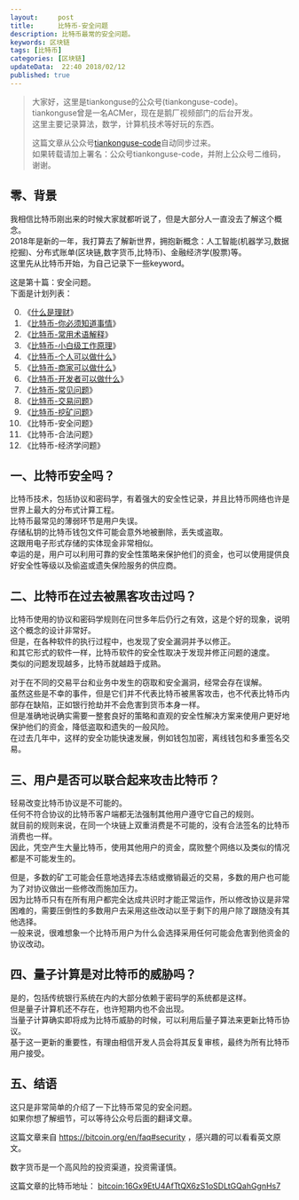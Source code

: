 ```yaml
---   
layout:     post  
title:      比特币-安全问题  
description: 比特币最常的安全问题。  
keywords: 区块链  
tags: [比特币]  
categories: [区块链]  
updateData:  22:40 2018/02/12
published: true  
---  
```

  
  
>   
> 大家好，这里是tiankonguse的公众号(tiankonguse-code)。    
> tiankonguse曾是一名ACMer，现在是鹅厂视频部门的后台开发。    
> 这里主要记录算法，数学，计算机技术等好玩的东西。   
>      
> 这篇文章从公众号[tiankonguse-code](https://mp.weixin.qq.com/s/XD3ZL6cUSDh4UCrC8eMoLw)自动同步过来。    
> 如果转载请加上署名：公众号tiankonguse-code，并附上公众号二维码，谢谢。  
>    
  

## 零、背景 

我相信比特币刚出来的时候大家就都听说了，但是大部分人一直没去了解这个概念。  
2018年是新的一年，我打算去了解新世界，拥抱新概念：人工智能(机器学习,数据挖掘)、分布式账单(区块链,数字货币,比特币)、金融经济学(股票)等。  
这里先从比特币开始，为自己记录下一些keyword。  


这是第十篇：安全问题。  
下面是计划列表：  

0. 《[什么是理财](http://mp.weixin.qq.com/s/jghH-D6CC_mGEFkkNnvC3A)》
1. 《[比特币-你必须知道事情](http://mp.weixin.qq.com/s/pu8e18eC2mBQxB9z01ETjg)》  
2. 《[比特币-常用术语解释](https://mp.weixin.qq.com/s/3P9Tv6iO89p6xHpD1r_41Q)》  
3. 《[比特币-小白级工作原理](http://mp.weixin.qq.com/s/boeL6G5UVVEA3hVXiWDSWw)》  
4. 《[比特币-个人可以做什么](http://mp.weixin.qq.com/s/erz3_s5zksrM9E72mi0GNQ)》
5. 《[比特币-商家可以做什么](http://mp.weixin.qq.com/s/_iO9r0vsI5sgD3zIwD4bQg)》   
6. 《[比特币-开发者可以做什么](http://mp.weixin.qq.com/s/yFQKqwEiOd2UFO6MKDZDRQ)》    
7. 《[比特币-常见问题](http://mp.weixin.qq.com/s/A0yyRNfyXtugnCf5in_5lg)》   
8. 《[比特币-交易问题](http://mp.weixin.qq.com/s/Q-DQJo4ajiaXsJs-MW5HXQ)》  
9. 《[比特币-挖矿问题](http://mp.weixin.qq.com/s/kFTusG9zIW9yQqMlN4GkSg)》  
10. 《比特币-安全问题》  
11. 《比特币-合法问题》  
12. 《比特币-经济学问题》 



## 一、比特币安全吗？

比特币技术，包括协议和密码学，有着强大的安全性记录，并且比特币网络也许是世界上最大的分布式计算工程。  
比特币最常见的薄弱环节是用户失误。  
存储私钥的比特币钱包文件可能会意外地被删除，丢失或盗取。  
这跟用电子形式存储的实体现金非常相似。  
幸运的是，用户可以利用可靠的安全性策略来保护他们的资金，也可以使用提供良好安全性等级以及偷盗或遗失保险服务的供应商。  


## 二、比特币在过去被黑客攻击过吗？  


比特币使用的协议和密码学规则在问世多年后仍行之有效，这是个好的现象，说明这个概念的设计非常好。  
但是，在各种软件的执行过程中，也发现了安全漏洞并予以修正。  
和其它形式的软件一样，比特币软件的安全性取决于发现并修正问题的速度。  
类似的问题发现越多，比特币就越趋于成熟。  


对于在不同的交易平台和业务中发生的窃取和安全漏洞，经常会存在误解。  
虽然这些是不幸的事件，但是它们并不代表比特币被黑客攻击，也不代表比特币内部存在缺陷，正如银行抢劫并不会危害到货币本身一样。  
但是准确地说确实需要一整套良好的策略和直观的安全性解决方案来使用户更好地保护他们的资金，降低盗取和遗失的一般风险。  
在过去几年中，这样的安全功能快速发展，例如钱包加密，离线钱包和多重签名交易。    


## 三、用户是否可以联合起来攻击比特币？  


轻易改变比特币协议是不可能的。  
任何不符合协议的比特币客户端都无法强制其他用户遵守它自己的规则。  
就目前的规则来说，在同一个块链上双重消费是不可能的，没有合法签名的比特币消费也一样。  
因此，凭空产生大量比特币，使用其他用户的资金，腐败整个网络以及类似的情况都是不可能发生的。  


但是，多数的矿工可能会任意地选择去冻结或撤销最近的交易，多数的用户也可能为了对协议做出一些修改而施加压力。  
因为比特币只有在所有用户都完全达成共识时才能正常运作，所以修改协议是非常困难的，需要压倒性的多数用户去采用这些改动以至于剩下的用户除了跟随没有其他选择。  
一般来说，很难想象一个比特币用户为什么会选择采用任何可能会危害到他资金的协议改动。  


## 四、量子计算是对比特币的威胁吗？  


是的，包括传统银行系统在内的大部分依赖于密码学的系统都是这样。  
但是量子计算机还不存在，也许短期内也不会出现。  
当量子计算确实即将成为比特币威胁的时候，可以利用后量子算法来更新比特币协议。  
基于这一更新的重要性，有理由相信开发人员会将其反复审核，最终为所有比特币用户接受。  

## 五、结语  


这只是非常简单的介绍了一下比特币常见的安全问题。  
如果你想了解细节，可以等待公众号后面的翻译文章。  

这篇文章来自 https://bitcoin.org/en/faq#security ，感兴趣的可以看看英文原文。  

 
数字货币是一个高风险的投资渠道，投资需谨慎。  

这篇文章的比特币地址： [bitcoin:16Gx9EtU4AfTtQX6zS1oSDLtGQahGgnHs7](bitcoin:16Gx9EtU4AfTtQX6zS1oSDLtGQahGgnHs7)     

